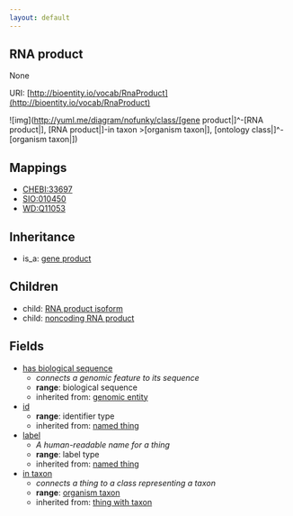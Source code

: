 ```yaml
---
layout: default
---
```


## RNA product


None

URI: [http://bioentity.io/vocab/RnaProduct](http://bioentity.io/vocab/RnaProduct)


![img](http://yuml.me/diagram/nofunky/class/[gene product|]^-[RNA product|], [RNA product|]-in taxon >[organism taxon|], [ontology class|]^-[organism taxon|])
## Mappings

 * [CHEBI:33697](http://purl.obolibrary.org/obo/CHEBI_33697)
 * [SIO:010450](http://semanticscience.org/resource/SIO_010450)
 * [WD:Q11053](http://purl.obolibrary.org/obo/WD_Q11053)

## Inheritance

 *  is_a: [gene product](GeneProduct.html)

## Children

 *  child: [RNA product isoform](RnaProductIsoform.html)
 *  child: [noncoding RNA product](NoncodingRnaProduct.html)


## Fields

 * [has biological sequence](has_biological_sequence.html)
    * _connects a genomic feature to its sequence_
    * __range__: biological sequence
    * inherited from: [genomic entity](GenomicEntity.html)
 * [id](id.html)
    * __range__: identifier type
    * inherited from: [named thing](NamedThing.html)
 * [label](label.html)
    * _A human-readable name for a thing_
    * __range__: label type
    * inherited from: [named thing](NamedThing.html)
 * [in taxon](in_taxon.html)
    * _connects a thing to a class representing a taxon_
    * __range__: [organism taxon](OrganismTaxon.html)
    * inherited from: [thing with taxon](ThingWithTaxon.html)
